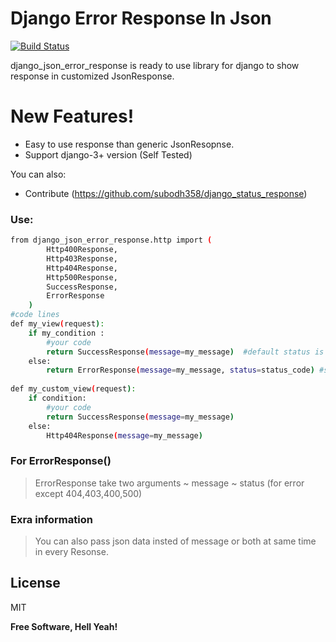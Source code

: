 # Django Error Response In Json

[![Build Status](https://travis-ci.org/joemccann/dillinger.svg?branch=master)](https://github.com/subodh358/django_status_response)

django_json_error_response is ready to use library for django to show response in customized JsonResponse.

# New Features!
  - Easy to use response than generic JsonResopnse.
  - Support django-3+ version (Self Tested)


You can also:
  - Contribute (https://github.com/subodh358/django_status_response)

### Use:
```sh
from django_json_error_response.http import (
        Http400Response,
        Http403Response,
        Http404Response,
        Http500Response,
        SuccessResponse,
        ErrorResponse
    )
#code lines
def my_view(request):
    if my_condition :
        #your code
        return SuccessResponse(message=my_message)  #default status is 200 for this response
    else:
        return ErrorResponse(message=my_message, status=status_code) #status_code can be anything that you want to respond with.
        
def my_custom_view(request):
    if condition:
        #your code
        return SuccessResponse(message=my_message)
    else:
        Http404Response(message=my_message)

```
### For ErrorResponse()
> ErrorResponse take two arguments 
~ message
~ status (for error except 404,403,400,500)

### Exra information
>You can also pass json data insted of message or both at same time in every Resonse.


License
----
MIT

**Free Software, Hell Yeah!**


